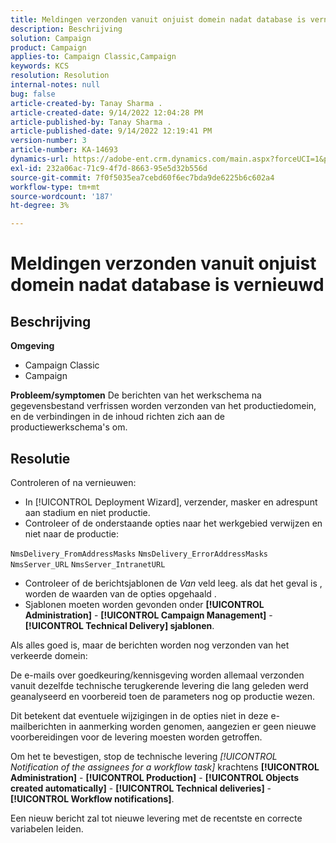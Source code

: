 ```yaml
---
title: Meldingen verzonden vanuit onjuist domein nadat database is vernieuwd
description: Beschrijving
solution: Campaign
product: Campaign
applies-to: Campaign Classic,Campaign
keywords: KCS
resolution: Resolution
internal-notes: null
bug: false
article-created-by: Tanay Sharma .
article-created-date: 9/14/2022 12:04:28 PM
article-published-by: Tanay Sharma .
article-published-date: 9/14/2022 12:19:41 PM
version-number: 3
article-number: KA-14693
dynamics-url: https://adobe-ent.crm.dynamics.com/main.aspx?forceUCI=1&pagetype=entityrecord&etn=knowledgearticle&id=a95eeb5e-2534-ed11-9db1-002248086735
exl-id: 232a06ac-71c9-4f7d-8663-95e5d32b556d
source-git-commit: 7f0f5035ea7cebd60f6ec7bda9de6225b6c602a4
workflow-type: tm+mt
source-wordcount: '187'
ht-degree: 3%

---
```


# Meldingen verzonden vanuit onjuist domein nadat database is vernieuwd

## Beschrijving

<b>Omgeving</b>
- Campaign Classic
- Campaign



<b>Probleem/symptomen</b>
De berichten van het werkschema na gegevensbestand verfrissen worden verzonden van het productiedomein, en de verbindingen in de inhoud richten zich aan de productiewerkschema&#39;s om.


## Resolutie


Controleren of na vernieuwen:

- In [!UICONTROL Deployment Wizard], verzender, masker en adrespunt aan stadium en niet productie.
- Controleer of de onderstaande opties naar het werkgebied verwijzen en niet naar de productie:


`NmsDelivery_FromAddressMasks`
`NmsDelivery_ErrorAddressMasks`
`NmsServer_URL`
`NmsServer_IntranetURL`



- Controleer of de berichtsjablonen de *Van* veld leeg. als dat het geval is , worden de waarden van de opties opgehaald .
- Sjablonen moeten worden gevonden onder <b>[!UICONTROL Administration]</b> - <b>[!UICONTROL Campaign Management]</b> - <b>[!UICONTROL Technical Delivery] sjablonen</b>.




Als alles goed is, maar de berichten worden nog verzonden van het verkeerde domein:

De e-mails over goedkeuring/kennisgeving worden allemaal verzonden vanuit dezelfde technische terugkerende levering die lang geleden werd geanalyseerd en voorbereid toen de parameters nog op productie wezen.

Dit betekent dat eventuele wijzigingen in de opties niet in deze e-mailberichten in aanmerking worden genomen, aangezien er geen nieuwe voorbereidingen voor de levering moesten worden getroffen.

Om het te bevestigen, stop de technische levering *[!UICONTROL Notification of the assignees for a workflow task]* krachtens <b>[!UICONTROL Administration]</b> - <b>[!UICONTROL Production]</b> - <b>[!UICONTROL Objects created automatically]</b> - <b>[!UICONTROL Technical deliveries]</b> - <b>[!UICONTROL Workflow notifications]</b>.

Een nieuw bericht zal tot nieuwe levering met de recentste en correcte variabelen leiden.
